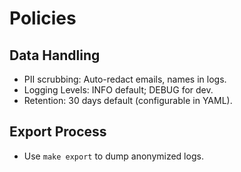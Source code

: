 # Policies

## Data Handling
- PII scrubbing: Auto-redact emails, names in logs.
- Logging Levels: INFO default; DEBUG for dev.
- Retention: 30 days default (configurable in YAML).

## Export Process
- Use `make export` to dump anonymized logs.
